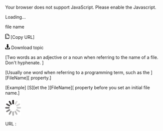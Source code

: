 Your browser does not support JavaScript. Please enable the Javascript.

Loading...

file name

![Copy URL](file-name_files/Copy.png) [Copy URL]

![Download](file-name_files/Download.png)
Download topic

[Two words as an adjective or a noun when referring to the name of a file. Don't hyphenate. ]

[Usually one word when referring to a programming term, such as the ][FileName][ property.]

[Example] [S][et the ][FileName][ property before you set an initial file name.]

![In progress](file-name_files/activity-large.gif)

URL :


